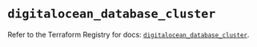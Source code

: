 # `digitalocean_database_cluster`

Refer to the Terraform Registry for docs: [`digitalocean_database_cluster`](https://registry.terraform.io/providers/digitalocean/digitalocean/2.47.0/docs/resources/database_cluster).
